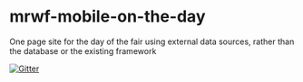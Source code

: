 # mrwf-mobile-on-the-day
One page site for the day of the fair using external data sources, rather than the database or the existing framework


[![Gitter](https://badges.gitter.im/mill-road-winter-fair/community.svg)](https://gitter.im/mill-road-winter-fair/community?utm_source=badge&utm_medium=badge&utm_campaign=pr-badge)
